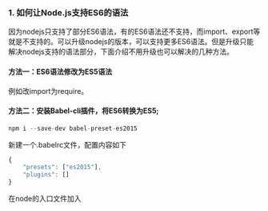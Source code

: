 ### 1. 如何让Node.js支持ES6的语法

因为nodejs只支持了部分ES6语法，有的ES6语法还不支持，而import、export等就是不支持的。可以升级nodejs的版本，可以支持更多ES6语法。但是升级只能解决nodejs支持的语法部分，下面介绍不用升级也可以解决的几种方法。

#### 方法一：ES6语法修改为ES5语法

例如改import为require。

#### 方法二：安装Babel-cli插件，将ES6转换为ES5;

```js
npm i --save-dev babel-preset-es2015
```

新建一个.babelrc文件，配置内容如下

```js
{
    "presets": ["es2015"],
    "plugins": []
}
```

在node的入口文件加入

